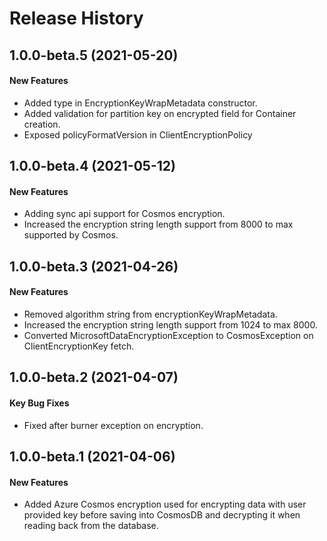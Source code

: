 # Release History

## 1.0.0-beta.5 (2021-05-20)
#### New Features
* Added type in EncryptionKeyWrapMetadata constructor.
* Added validation for partition key on encrypted field for Container creation.
* Exposed policyFormatVersion in ClientEncryptionPolicy

## 1.0.0-beta.4 (2021-05-12)
#### New Features
* Adding sync api support for Cosmos encryption.
* Increased the encryption string length support from 8000 to max supported by Cosmos.

## 1.0.0-beta.3 (2021-04-26)
#### New Features
* Removed algorithm string from encryptionKeyWrapMetadata.
* Increased the encryption string length support from 1024 to max 8000.
* Converted MicrosoftDataEncryptionException to CosmosException on ClientEncryptionKey fetch.

## 1.0.0-beta.2 (2021-04-07)
#### Key Bug Fixes
* Fixed after burner exception on encryption.

## 1.0.0-beta.1 (2021-04-06)
#### New Features
* Added Azure Cosmos encryption used for encrypting data with user provided key before saving into CosmosDB and decrypting it when reading back from the database.


